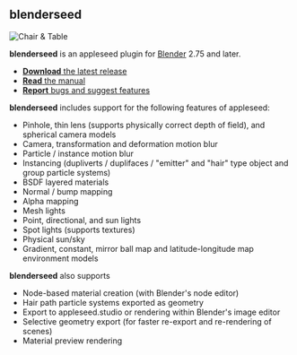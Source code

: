## blenderseed

![Chair & Table](https://github.com/appleseedhq/appleseedhq.github.io/raw/master/img/renders/chair-and-table.png)

**blenderseed** is an appleseed plugin for [Blender](https://www.blender.org/) 2.75 and later.

* [**Download** the latest release](https://github.com/appleseedhq/blenderseed/releases)
* [**Read** the manual](http://appleseed-blenderseed.readthedocs.io/)
* [**Report** bugs and suggest features](https://github.com/appleseedhq/blenderseed/issues)

**blenderseed** includes support for the following features of appleseed:  
* Pinhole, thin lens (supports physically correct depth of field), and spherical camera models
* Camera, transformation and deformation motion blur
* Particle / instance motion blur
* Instancing (dupliverts / duplifaces / "emitter" and "hair" type object and group particle systems)
* BSDF layered materials
* Normal / bump mapping
* Alpha mapping
* Mesh lights
* Point, directional, and sun lights
* Spot lights (supports textures)
* Physical sun/sky
* Gradient, constant, mirror ball map and latitude-longitude map environment models

**blenderseed** also supports 
* Node-based material creation (with Blender's node editor)
* Hair path particle systems exported as geometry
* Export to appleseed.studio or rendering within Blender's image editor
* Selective geometry export (for faster re-export and re-rendering of scenes)
* Material preview rendering
